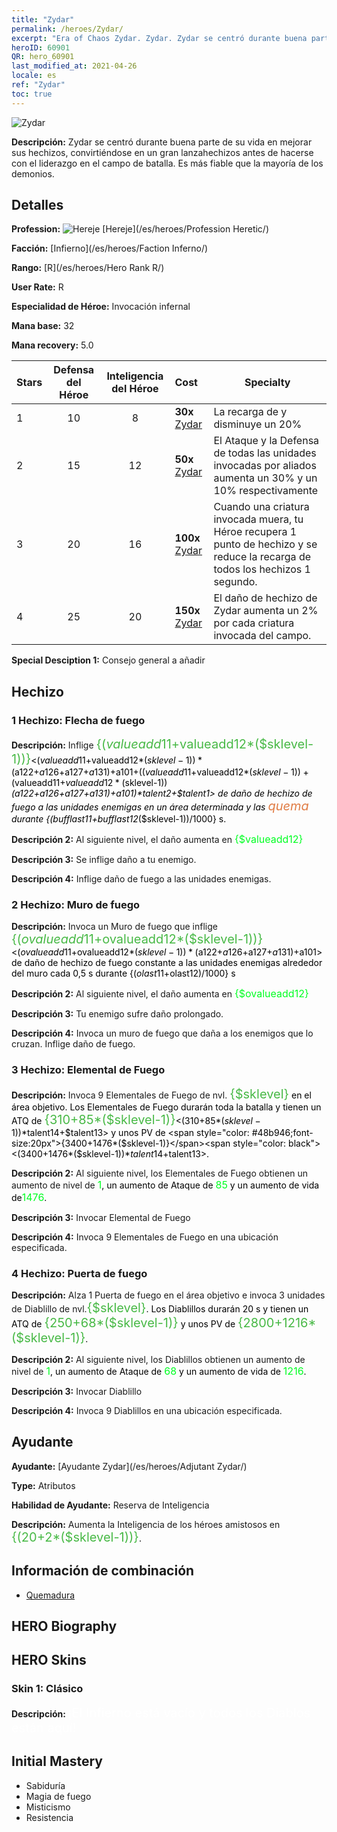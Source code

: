 ```yaml
---
title: "Zydar"
permalink: /heroes/Zydar/
excerpt: "Era of Chaos Zydar. Zydar. Zydar se centró durante buena parte de su vida en mejorar sus hechizos, convirtiéndose en un gran lanzahechizos antes de hacerse con el liderazgo en el campo de batalla. Es más fiable que la mayoría de los demonios."
heroID: 60901
QR: hero_60901
last_modified_at: 2021-04-26
locale: es
ref: "Zydar"
toc: true
---
```

  ![Zydar](/images/h/h_Zydar.jpg)

 **Descripción:** Zydar se centró durante buena parte de su vida en mejorar sus hechizos, convirtiéndose en un gran lanzahechizos antes de hacerse con el liderazgo en el campo de batalla. Es más fiable que la mayoría de los demonios.
## Detalles
 **Profession:** ![Hereje](/images/h/h_prof_10.png)  [Hereje](/es/heroes/Profession Heretic/)

 **Facción:** [Infierno](/es/heroes/Faction Inferno/)

 **Rango:** [R](/es/heroes/Hero Rank R/)

 **User Rate:** R

 **Especialidad de Héroe:** Invocación infernal

 **Mana base:** 32

 **Mana recovery:** 5.0


  | Stars | Defensa del Héroe | Inteligencia del Héroe | Cost |     Specialty     |
  |---------|:---------------:|:---------------:|:--|--------------------|
  |    1    | 10 | 8 | **30x** [Zydar](/ItemsES/her_385/) | La recarga de <Invocar Elemental de Fuego> y <Puerta de fuego> disminuye un 20% |
  |    2    | 15 | 12 | **50x** [Zydar](/ItemsES/her_385/) | El Ataque y la Defensa de todas las unidades invocadas por aliados aumenta un 30% y un 10% respectivamente |
  |    3    | 20 | 16 | **100x** [Zydar](/ItemsES/her_385/) | Cuando una criatura invocada muera, tu Héroe recupera 1 punto de hechizo y se reduce la recarga de todos los hechizos 1 segundo. |
  |    4    | 25 | 20 | **150x** [Zydar](/ItemsES/her_385/) | El daño de hechizo de Zydar aumenta un 2% por cada criatura invocada del campo. |

 **Special Desciption 1:** Consejo general a añadir

## Hechizo
### 1 Hechizo: Flecha de fuego
 **Descripción:** Inflige <span style="color: #48b946;font-size:20px">{($valueadd11+$valueadd12*($sklevel-1))}</span><span style="color: black"><($valueadd11+$valueadd12*($sklevel-1))*($a122+$a126+$a127+$a131)+$a101+(($valueadd11+$valueadd12*($sklevel-1))+($valueadd11+$valueadd12*($sklevel-1))*($a122+$a126+$a127+$a131)+$a101)*$talent2+$talent1> de daño de hechizo de fuego a las unidades enemigas en un área determinada y las <span style="color: #e07c44;font-size:20px">quema</span><span style="color: black"> durante {($bufflast11+$bufflast12*($sklevel-1))/1000} s.

 **Descripción 2:** Al siguiente nivel, el daño aumenta en <span style="color: #00ff22;font-size:16px">{$valueadd12}</span><span style="color: black">

 **Descripción 3:** Se inflige daño a tu enemigo.

 **Descripción 4:** Inflige daño de fuego a las unidades enemigas.

### 2 Hechizo: Muro de fuego
 **Descripción:** Invoca un Muro de fuego que inflige <span style="color: #48b946;font-size:20px">{($ovalueadd11+$ovalueadd12*($sklevel-1))}</span><span style="color: black"><($ovalueadd11+$ovalueadd12*($sklevel-1))*($a122+$a126+$a127+$a131)+$a101> de daño de hechizo de fuego constante a las unidades enemigas alrededor del muro cada 0,5 s durante {($olast11+$olast12)/1000} s

 **Descripción 2:** Al siguiente nivel, el daño aumenta en <span style="color: #00ff22;font-size:16px">{$ovalueadd12}</span><span style="color: black">

 **Descripción 3:** Tu enemigo sufre daño prolongado.

 **Descripción 4:** Invoca un muro de fuego que daña a los enemigos que lo cruzan. Inflige daño de fuego.

### 3 Hechizo: Elemental de Fuego
 **Descripción:** Invoca 9 Elementales de Fuego de nvl. <span style="color: #48b946;font-size:20px">{$sklevel}</span><span style="color: black"> en el área objetivo. Los Elementales de Fuego durarán toda la batalla y tienen un ATQ de <span style="color: #48b946;font-size:20px">{310+85*($sklevel-1)}</span><span style="color: black"><(310+85*($sklevel-1))*$talent14+$talent13> y unos PV de <span style="color: #48b946;font-size:20px">{3400+1476*($sklevel-1)}</span><span style="color: black"><(3400+1476*($sklevel-1))*$talent14+$talent13>.

 **Descripción 2:** Al siguiente nivel, los Elementales de Fuego obtienen un aumento de nivel de <span style="color: #00ff22;font-size:16px">1</span><span style="color: black">, un aumento de Ataque de <span style="color: #00ff22;font-size:16px">85</span><span style="color: black"> y un aumento de vida de<span style="color: #00ff22;font-size:16px">1476</span><span style="color: black">.

 **Descripción 3:** Invocar Elemental de Fuego

 **Descripción 4:** Invoca 9 Elementales de Fuego en una ubicación especificada.

### 4 Hechizo: Puerta de fuego
 **Descripción:** Alza 1 Puerta de fuego en el área objetivo e invoca 3 unidades de Diablillo de nvl.<span style="color: #48b946;font-size:20px">{$sklevel}</span><span style="color: black">. Los Diablillos durarán 20 s y tienen un ATQ de <span style="color: #48b946;font-size:20px">{250+68*($sklevel-1)}</span><span style="color: black"> y unos PV de <span style="color: #48b946;font-size:20px">{2800+1216*($sklevel-1)}</span><span style="color: black">.

 **Descripción 2:** Al siguiente nivel, los Diablillos obtienen un aumento de nivel de <span style="color: #00ff22;font-size:16px">1</span><span style="color: black">, un aumento de Ataque de <span style="color: #00ff22;font-size:16px">68</span><span style="color: black"> y un aumento de vida de <span style="color: #00ff22;font-size:16px">1216</span><span style="color: black">.

 **Descripción 3:** Invocar Diablillo

 **Descripción 4:** Invoca 9 Diablillos en una ubicación especificada.


## Ayudante

 **Ayudante:**  [Ayudante Zydar](/es/heroes/Adjutant Zydar/) 

 **Type:**  Atributos 

 **Habilidad de Ayudante:**  Reserva de Inteligencia 

 **Descripción:** Aumenta la Inteligencia de los héroes amistosos en <span style="color: #48b946;font-size:20px">{(20+2*($sklevel-1))}</span><span style="color: black">.

## Información de combinación

* [Quemadura](/es/combination/Quemadura/) 

## HERO Biography

## HERO Skins
### Skin 1: **Clásico**

 **Descripción:** <span style="color: #ffffff;font-size:20px">¡El Infierno está vacío y todos los Diablos están aquí! </span>



## Initial Mastery
   - Sabiduría
   - Magia de fuego
   - Misticismo
   - Resistencia

